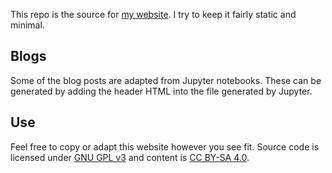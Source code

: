 This repo is the source for [my website](https://rayberkeley.com). I try to keep it fairly static and minimal.

## Blogs

Some of the blog posts are adapted from Jupyter notebooks. These can be generated by adding the header HTML into the file generated by Jupyter.

## Use

Feel free to copy or adapt this website however you see fit. Source code is licensed under [GNU GPL v3](LICENSE) and content is [CC BY-SA 4.0](LICENSE-CONTENT).